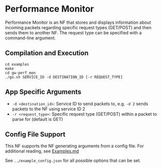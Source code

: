 Performance Monitor
==
Performance Monitor is an NF that stores and displays information about incoming packets regarding specific 
request types (GET/POST) and then sends them to another NF. The request type can be specified 
with a command-line argument.

Compilation and Execution
--
```
cd examples
make
cd gw-perf_mon
./go.sh SERVICE_ID -d DESTINATION_ID [-r REQUEST_TYPE]
```
App Specific Arguments
--
  - `-d <destination_id>`: Service ID to send packets to, e.g. `-d 2`
    sends packets to the NF using service ID 2
  - `-r <request_type>`: Specific request type (GET/POST) within a packet to parse for
    (default is GET) 

Config File Support
--
This NF supports the NF generating arguments from a config file. For
additional reading, see [Examples.md](../../docs/Examples.md)

See `../example_config.json` for all possible options that can be set.